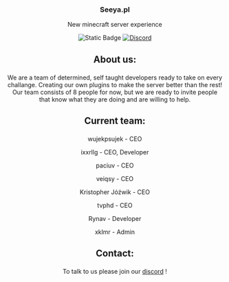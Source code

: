 <h3 align="center">Seeya.pl</h3>
<p align="center">New minecraft server experience</p>

<p align="center">
  
 <img alt="Static Badge" src="https://img.shields.io/badge/Server_status-Closed-red?style=for-the-badge">
 <a href="https://discord.gg/6vDfb5CVKk" target="_blank"> <img alt="Discord" src="https://img.shields.io/discord/992355055158177832?style=for-the-badge"></a>
</a>

## <p align="center">About us:</p>
<p align="center">We are a team of determined, self taught developers ready to take on every challange. Creating our own plugins to make the server better than the rest!
Our team consists of 8 people for now, but we are ready to invite people that know what they are doing and are willing to help.</p>

## <p align="center">Current team:</p>
<p align="center">wujekpsujek - CEO </p>
<p align="center">ixxrllg - CEO, Developer </p>
<p align="center">paciuv - CEO </p>
<p align="center">veiqsy - CEO </p>
<p align="center">Kristopher Jóźwik - CEO </p>
<p align="center">tvphd - CEO </p>
<p align="center">Rynav - Developer </p>
<p align="center">xklmr - Admin </p>

## <p align="center">Contact:</p>
<p align="center"> To talk to us please join our <a href="discord.gg/6vDfb5CVKk">discord</a> ! </p>
